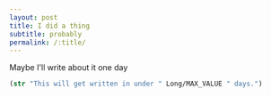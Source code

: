 ```yaml
---
layout: post
title: I did a thing
subtitle: probably
permalink: /:title/
---
```


Maybe I'll write about it one day

```clj
(str "This will get written in under " Long/MAX_VALUE " days.")
```
